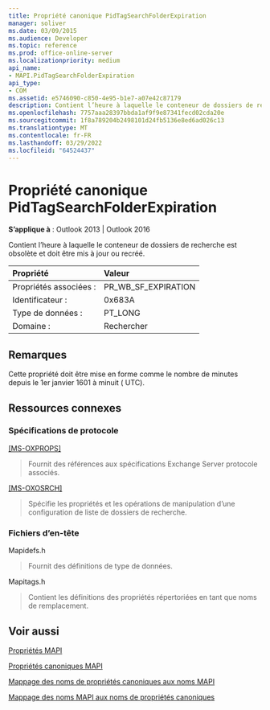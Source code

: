 ```yaml
---
title: Propriété canonique PidTagSearchFolderExpiration
manager: soliver
ms.date: 03/09/2015
ms.audience: Developer
ms.topic: reference
ms.prod: office-online-server
ms.localizationpriority: medium
api_name:
- MAPI.PidTagSearchFolderExpiration
api_type:
- COM
ms.assetid: e5746090-c850-4e95-b1e7-a07e42c87179
description: Contient l’heure à laquelle le conteneur de dossiers de recherche est obsolète et doit être mis à jour ou recréé.
ms.openlocfilehash: 7757aaa28397bbda1af9f9e87341fecd02cda20e
ms.sourcegitcommit: 1f8a789204b2498101d24fb5136e8ed6ad026c13
ms.translationtype: MT
ms.contentlocale: fr-FR
ms.lasthandoff: 03/29/2022
ms.locfileid: "64524437"
---
```

# <a name="pidtagsearchfolderexpiration-canonical-property"></a>Propriété canonique PidTagSearchFolderExpiration

  
  
**S’applique à** : Outlook 2013 | Outlook 2016 
  
Contient l’heure à laquelle le conteneur de dossiers de recherche est obsolète et doit être mis à jour ou recréé.
  
|Propriété |Valeur |
|:-----|:-----|
|Propriétés associées :  <br/> |PR_WB_SF_EXPIRATION  <br/> |
|Identificateur :  <br/> |0x683A  <br/> |
|Type de données :  <br/> |PT_LONG  <br/> |
|Domaine :  <br/> |Rechercher  <br/> |
   
## <a name="remarks"></a>Remarques

Cette propriété doit être mise en forme comme le nombre de minutes depuis le 1er janvier 1601 à minuit ( UTC).
  
## <a name="related-resources"></a>Ressources connexes

### <a name="protocol-specifications"></a>Spécifications de protocole

[[MS-OXPROPS]](https://msdn.microsoft.com/library/f6ab1613-aefe-447d-a49c-18217230b148%28Office.15%29.aspx)
  
> Fournit des références aux spécifications Exchange Server protocole associés.
    
[[MS-OXOSRCH]](https://msdn.microsoft.com/library/c72e49b8-78c7-4483-ad65-e46e9133673b%28Office.15%29.aspx)
  
> Spécifie les propriétés et les opérations de manipulation d’une configuration de liste de dossiers de recherche.
    
### <a name="header-files"></a>Fichiers d’en-tête

Mapidefs.h
  
> Fournit des définitions de type de données.
    
Mapitags.h
  
> Contient les définitions des propriétés répertoriées en tant que noms de remplacement.
    
## <a name="see-also"></a>Voir aussi



[Propriétés MAPI](mapi-properties.md)
  
[Propriétés canoniques MAPI](mapi-canonical-properties.md)
  
[Mappage des noms de propriétés canoniques aux noms MAPI](mapping-canonical-property-names-to-mapi-names.md)
  
[Mappage des noms MAPI aux noms de propriétés canoniques](mapping-mapi-names-to-canonical-property-names.md)

